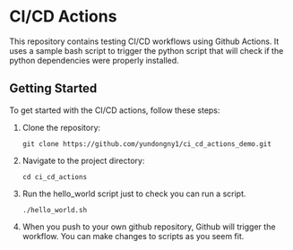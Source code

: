 # CI/CD Actions

This repository contains testing CI/CD workflows using Github Actions. It uses a sample bash script to trigger the python script that will check if the python dependencies were properly installed.

## Getting Started

To get started with the CI/CD actions, follow these steps:

1. Clone the repository:
    ```
    git clone https://github.com/yundongny1/ci_cd_actions_demo.git
    ```
2. Navigate to the project directory:
    ```
    cd ci_cd_actions
    ```
3. Run the hello_world script just to check you can run a script.
    ```
    ./hello_world.sh
    ```
4. When you push to your own github repository, Github will trigger the workflow. You can make changes to scripts as you seem fit.